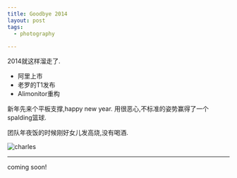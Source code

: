 ```yaml
---
title: Goodbye 2014
layout: post
tags:
  - photography
  
---
```

2014就这样溜走了.

- 阿里上市
- 老罗的T1发布
- Alimonitor重构


新年先来个平板支撑,happy new year.
用很恶心,不标准的姿势赢得了一个spalding篮球.

团队年夜饭的时候刚好女儿发高烧,没有喝酒.


![charles](http://chengchao.name/resource-container/image/goodbye-2014.jpg)

---

coming soon!